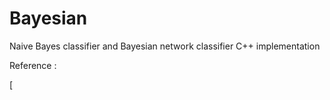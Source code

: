 # Bayesian
Naive Bayes classifier and Bayesian network classifier C++ implementation

Reference :

[